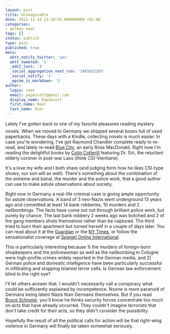 ```yaml
---
layout: post
title: Unimaginable
date: 2011-11-19 11:10:55.000000000 +01:00
categories:
- german news
tags: []
status: publish
type: post
published: true
meta:
  aktt_notify_twitter: 'yes'
  aktt_tweeted: '1'
  _edit_last: '3'
  _social_aggregation_next_run: '1401622183'
  _social_notify: '1'
  _wpcom_is_markdown: '1'
author:
  login: root
  email: papascott@gmail.com
  display_name: PapaScott
  first_name: Root
  last_name: User
---
```

<p>Lately I've gotten back to one of my favorite pleasures reading mystery novels. When we moved to Germany we shipped several boxes full of used paperbacks. These days with a Kindle, collecting novels is much easier. In case you're wondering, I've got Raymond Chandler complete ready to re-read, and lately re-read <a href="http://www.amazon.com/Vintage-Crime-Black-Lizard-ebook/dp/B0036S4EVE/ref=sr_1_3?s=digital-text&amp;ie=UTF8&amp;qid=1321642259&amp;sr=1-3">Blue City</a>, an early Ross MacDonald. Right now I'm reading the delightful books by <a href="http://en.wikipedia.org/wiki/Colin_Cotterill">Colin Cotterill</a> featuring Dr. Siri, the reluctant elderly coroner in post-war Laos (think CSI-Vientiane).</p>
<p>It's a love my wife and I both share (and judging form how he likes CSI-type shows, our son will as well). There's something about the combination of the extreme and banal, the murder and the police work, that a good author can use to make astute observations about society.</p>
<p>Right now in Germany a real-life criminal case is giving ample opportunity for astute observations. A band of 3 neo-Nazis went underground 13 years ago and committed at least 14 bank robberies, 10 murders and 2 nailbombings. The facts have come out not through brilliant police work, but purely by chance. The last bank robbery 2 weeks ago was botched and 2 of the gang members shots themselves rather than be captured. The third tried to burn their apartment but turned herself in a couple of days later. You can read about it at the <a href="http://www.guardian.co.uk/world/2011/nov/18/how-german-neo-nazis-evaded-police">Guardian</a> or the <a href="http://www.nytimes.com/2011/11/14/world/europe/neo-nazis-suspected-in-wave-of-crimes-in-germany.html">NY Times</a>, or follow the sensationalist coverage at <a href="http://www.spiegel.de/international/topic/neo_nazi_terror_cell/">Spiegel Online International</a>.</p>
<p>This is particularly interesting because 1) the murders of foreign-born shopkeepers and the policewoman as well as the nailbombing in Cologne were high-profile crimes widely reported in the German media, and 2) German police and domestic intelligence have been particularly successful in infiltrating and stopping Islamist terror cells. Is German law enforcement blind to the right eye?</p>
<p>I'll let others answer that. I wouldn't necessarily call a conspiracy what could be sufficiently explained by incompetence. Noone is more paranoid of Germans being latent Nazis than Germans themselves. But if you read <a href="http://www.schneier.com/">Bruce Schneier</a>, you'll know he thinks security forces concentrate too much on acts that have already occurred. They couldn't imagine terrorists that don't take credit for their acts, so they didn't consider the possibility.</p>
<p>Hopefully the result of all the political calls for action will be that right-wing violence in Germany will finally be taken somewhat seriously.</p>
